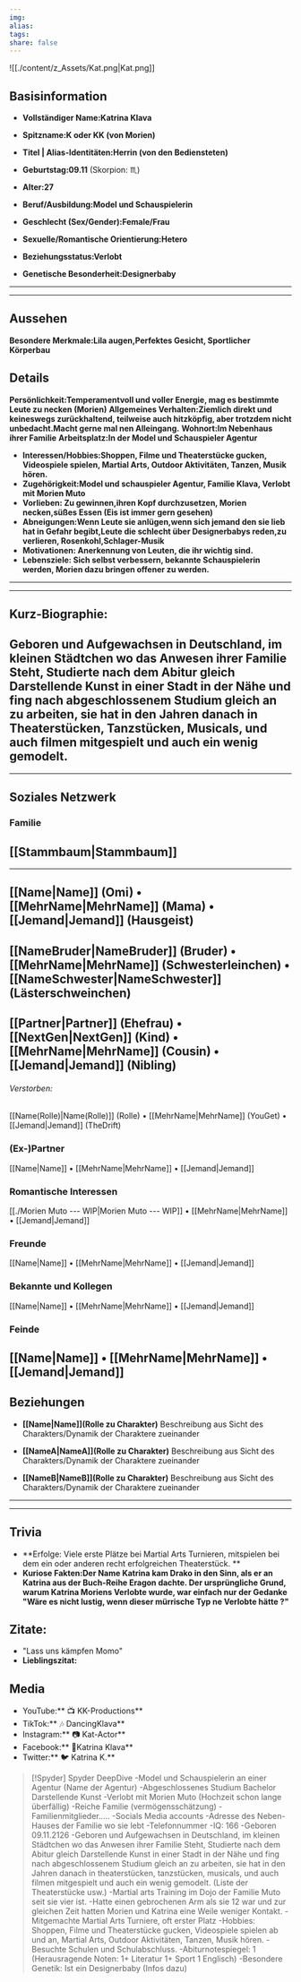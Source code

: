 ```yaml
---
img: 
alias: 
tags: 
share: false
---
```

![[./content/z_Assets/Kat.png|Kat.png]]

## Basisinformation
- **Vollständiger Name:Katrina Klava**
- **Spitzname:K oder KK (von Morien)**
- **Titel | Alias-Identitäten:Herrin (von den Bediensteten)**
- **Geburtstag:09.11** (Skorpion: ♏)
- **Alter:27**
- **Beruf/Ausbildung:Model und Schauspielerin**

- **Geschlecht (Sex/Gender):Female/Frau**
- **Sexuelle/Romantische Orientierung:Hetero**
- **Beziehungsstatus:Verlobt** 
- **Genetische Besonderheit:Designerbaby**
---
---
## Aussehen
**Besondere Merkmale:Lila augen,Perfektes Gesicht, Sportlicher Körperbau** 

## Details
**Persönlichkeit:Temperamentvoll und voller Energie, mag es bestimmte Leute zu necken (Morien)**
**Allgemeines Verhalten:Ziemlich direkt und keineswegs zurückhaltend, teilweise auch hitzköpfig, aber trotzdem nicht unbedacht.Macht gerne mal nen Alleingang.** 
**Wohnort:Im Nebenhaus ihrer Familie**
**Arbeitsplatz:In der Model und Schauspieler Agentur**
- **Interessen/Hobbies:Shoppen, Filme und Theaterstücke gucken, Videospiele spielen, Martial Arts, Outdoor Aktivitäten, Tanzen, Musik hören.**
- **Zugehörigkeit:Model und schauspieler Agentur, Familie Klava, Verlobt mit Morien Muto**
- **Vorlieben: Zu gewinnen,ihren Kopf durchzusetzen, Morien necken,süßes Essen (Eis ist immer gern gesehen)**
- **Abneigungen:Wenn Leute sie anlügen,wenn sich jemand den sie lieb hat in Gefahr begibt,Leute die schlecht über Designerbabys reden,zu verlieren, Rosenkohl,Schlager-Musik**
- **Motivationen: Anerkennung von Leuten, die ihr wichtig sind.** 
- **Lebensziele: Sich selbst verbessern, bekannte Schauspielerin werden, Morien dazu bringen offener zu werden.** 
---
---
## Kurz-Biographie: 
 Geboren und Aufgewachsen in Deutschland, im kleinen Städtchen wo das Anwesen ihrer Familie Steht, Studierte nach dem Abitur gleich Darstellende Kunst in einer Stadt in der Nähe und fing nach abgeschlossenem Studium gleich an zu arbeiten, sie hat in den Jahren danach in Theaterstücken, Tanzstücken, Musicals, und auch filmen mitgespielt und auch ein wenig gemodelt.
---
---
## Soziales Netzwerk
### Familie
 [[Stammbaum|Stammbaum]]
---
---
 [[Name|Name]] (Omi) • [[MehrName|MehrName]] (Mama) • [[Jemand|Jemand]] (Hausgeist)
---
 [[NameBruder|NameBruder]] (Bruder) • [[MehrName|MehrName]] (Schwesterleinchen) • [[NameSchwester|NameSchwester]] (Lästerschweinchen)
---
 [[Partner|Partner]] (Ehefrau) • [[NextGen|NextGen]] (Kind) • [[MehrName|MehrName]] (Cousin) • [[Jemand|Jemand]] (Nibling)
---
###### Verstorben:
[[Name(Rolle)|Name(Rolle)]] (Rolle) • [[MehrName|MehrName]] (YouGet) • [[Jemand|Jemand]] (TheDrift)
### (Ex-)Partner
[[Name|Name]] • [[MehrName|MehrName]] • [[Jemand|Jemand]]
### Romantische Interessen
[[./Morien Muto --- WIP|Morien Muto --- WIP]] • [[MehrName|MehrName]] • [[Jemand|Jemand]]
### Freunde
[[Name|Name]] • [[MehrName|MehrName]] • [[Jemand|Jemand]]
### Bekannte und Kollegen
[[Name|Name]] • [[MehrName|MehrName]] • [[Jemand|Jemand]]
### Feinde
 [[Name|Name]] • [[MehrName|MehrName]] • [[Jemand|Jemand]]
---
## Beziehungen
- **[[Name|Name]](Rolle zu Charakter)** 
Beschreibung aus Sicht des Charakters/Dynamik der Charaktere zueinander
 
- **[[NameA|NameA]](Rolle zu Charakter)**
Beschreibung aus Sicht des Charakters/Dynamik der Charaktere zueinander

- **[[NameB|NameB]](Rolle zu Charakter)**
Beschreibung aus Sicht des Charakters/Dynamik der Charaktere zueinander

---
---
## Trivia
- **Erfolge: Viele erste Plätze bei Martial Arts Turnieren, mitspielen bei dem ein oder anderen recht erfolgreichen Theaterstück.  **
- **Kuriose Fakten:Der Name Katrina kam Drako in den Sinn, als er an Katrina aus der Buch-Reihe Eragon dachte. Der ursprüngliche Grund, warum Katrina Moriens Verlobte wurde, war einfach nur der Gedanke "Wäre es nicht lustig, wenn dieser mürrische Typ ne Verlobte hätte ?"**
## Zitate: 
- "Lass uns kämpfen Momo"
- **Lieblingszitat:**
## Media
- YouTube:** 📺 KK-Productions**
- TikTok:** 🎶 DancingKlava**
- Instagram:** 📷 Kat-Actor**
- Facebook:** 📘Katrina Klava**
- Twitter:** 🐦 Katrina K.**




> [!Spyder] Spyder DeepDive
> -Model und Schauspielerin an einer Agentur (Name der Agentur) 
> -Abgeschlossenes Studium Bachelor Darstellende Kunst 
> -Verlobt mit Morien Muto (Hochzeit schon lange überfällig) 
> -Reiche Familie (vermögensschätzung) 
> -Familienmitglieder..... 
> -Socials Media accounts 
> -Adresse des Neben-Hauses der Familie wo sie lebt 
> -Telefonnummer 
> -IQ: 166 
> -Geboren 09.11.2126 
> -Geboren und Aufgewachsen in Deutschland, im kleinen Städtchen wo das Anwesen ihrer Familie Steht, Studierte nach dem Abitur gleich Darstellende Kunst in einer Stadt in der Nähe und fing nach abgeschlossenem Studium gleich an zu arbeiten, sie hat in den Jahren danach in theaterstücken, tanzstücken, musicals, und auch filmen mitgespielt und auch ein wenig gemodelt. (Liste der Theaterstücke usw.) 
> -Martial arts Training im Dojo der Familie Muto seit sie vier ist. 
> -Hatte einen gebrochenen Arm als sie 12 war und zur gleichen Zeit hatten Morien und Katrina eine Weile weniger Kontakt. 
> -Mitgemachte Martial Arts Turniere, oft erster Platz 
> -Hobbies: Shoppen, Filme und Theaterstücke gucken, Videospiele spielen ab und an, Martial Arts, Outdoor Aktivitäten, Tanzen, Musik hören. 
> -Besuchte Schulen und Schulabschluss. 
> -Abiturnotespiegel: 1 (Herausragende Noten: 1+ Literatur 1+ Sport 1 Englisch) 
> -Besondere Genetik: Ist ein Designerbaby (Infos dazu)
